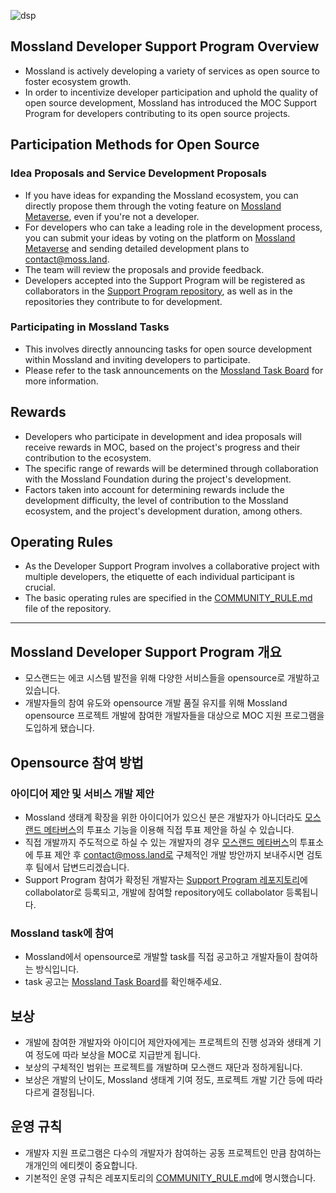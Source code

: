 ![dsp](https://github.com/mossland/MosslandDeveloperSupportProgram/assets/38033515/e84da5bb-ef11-434a-a1f5-6abc8c62d9a1)

## Mossland Developer Support Program Overview
  - Mossland is actively developing a variety of services as open source to foster ecosystem growth.
  - In order to incentivize developer participation and uphold the quality of open source development, Mossland has introduced the MOC Support Program for developers contributing to its open source projects.

## Participation Methods for Open Source
  ### Idea Proposals and Service Development Proposals
  - If you have ideas for expanding the Mossland ecosystem, you can directly propose them through the voting feature on [Mossland Metaverse](https://meta.moss.land), even if you're not a developer.
  - For developers who can take a leading role in the development process, you can submit your ideas by voting on the platform on [Mossland Metaverse](https://meta.moss.land) and sending detailed development plans to contact@moss.land.
  - The team will review the proposals and provide feedback.
  - Developers accepted into the Support Program will be registered as collaborators in the [Support Program repository](https://github.com/mossland/MosslandDeveloperSupportProgram), as well as in the repositories they contribute to for development.
  ### Participating in Mossland Tasks
  - This involves directly announcing tasks for open source development within Mossland and inviting developers to participate.
  - Please refer to the task announcements on the [Mossland Task Board](https://github.com/users/mossland/projects/3) for more information.

## Rewards
  - Developers who participate in development and idea proposals will receive rewards in MOC, based on the project's progress and their contribution to the ecosystem.
  - The specific range of rewards will be determined through collaboration with the Mossland Foundation during the project's development.
  - Factors taken into account for determining rewards include the development difficulty, the level of contribution to the Mossland ecosystem, and the project's development duration, among others.

## Operating Rules
- As the Developer Support Program involves a collaborative project with multiple developers, the etiquette of each individual participant is crucial.
- The basic operating rules are specified in the [COMMUNITY_RULE.md]((https://github.com/mossland/MosslandDeveloperSupportProgram/COMMUNITY_RULE.md)) file of the repository.

- - -

## Mossland Developer Support Program 개요
  - 모스랜드는 에코 시스템 발전을 위해 다양한 서비스들을 opensource로 개발하고 있습니다.
  - 개발자들의 참여 유도와 opensource 개발 품질 유지를 위해 Mossland opensource 프로젝트 개발에 참여한 개발자들을 대상으로 MOC 지원 프로그램을 도입하게 됐습니다.

## Opensource 참여 방법
  ### 아이디어 제안 및 서비스 개발 제안
  - Mossland 생태계 확장을 위한 아이디어가 있으신 분은 개발자가 아니더라도 [모스랜드 메타버스](https://meta.moss.land)의 투표소 기능을 이용해 직접 투표 제안을 하실 수 있습니다. 
  - 직접 개발까지 주도적으로 하실 수 있는 개발자의 경우 [모스랜드 메타버스](https://meta.moss.land)의 투표소에 투표 제안 후 contact@moss.land로 구체적인 개발 방안까지 보내주시면 검토후 팀에서 답변드리겠습니다.
  - Support Program 참여가 확정된 개발자는 [Support Program 레포지토리](https://github.com/mossland/MosslandDeveloperSupportProgram)에 collabolator로 등록되고, 개발에 참여할 repository에도 collabolator 등록됩니다.
  ### Mossland task에 참여
  - Mossland에서 opensource로 개발할 task를 직접 공고하고 개발자들이 참여하는 방식입니다.
  - task 공고는 [Mossland Task Board](https://github.com/users/mossland/projects/3)를 확인해주세요.

## 보상
- 개발에 참여한 개발자와 아이디어 제안자에게는 프로젝트의 진행 성과와 생태계 기여 정도에 따라 보상을 MOC로 지급받게 됩니다.
- 보상의 구체적인 범위는 프로젝트를 개발하며 모스랜드 재단과 정하게됩니다.
- 보상은 개발의 난이도, Mossland 생태계 기여 정도, 프로젝트 개발 기간 등에 따라 다르게 결정됩니다.

## 운영 규칙
- 개발자 지원 프로그램은 다수의 개발자가 참여하는 공동 프로젝트인 만큼 참여하는 개개인의 에티켓이 중요합니다.
- 기본적인 운영 규칙은 레포지토리의 [COMMUNITY_RULE.md](https://github.com/mossland/MosslandDeveloperSupportProgram/COMMUNITY_RULE.md)에 명시했습니다.

